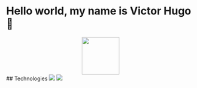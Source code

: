 # Hello world, my name is Victor Hugo 👋


<div id="header" align="center">
  <img src="https://media.giphy.com/media/M9gbBd9nbDrOTu1Mqx/giphy.gif" width="100"/>
</div>
## Technologies
<img src="https://img.shields.io/badge/JavaScript-F7DF1E?style=for-the-badge&logo=javascript&logoColor=white&labelColor=101010"/>
<img src="https://img.shields.io/badge/Node.JS-339933?style=for-the-badge&logo=nodedotjs&logoColor=white&labelColor=101010">


